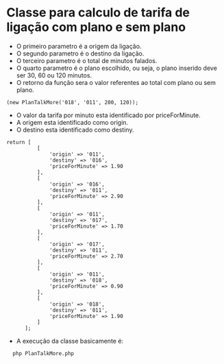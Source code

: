 # Classe para calculo de tarifa de ligação com plano e sem plano

- O primeiro parametro é a origem da ligação.
- O segundo parametro é o destino da ligação.
- O terceiro parametro é o total de minutos falados.
- O quarto parametro é o plano escolhido, ou seja, o plano inserido deve ser 30, 60 ou 120 minutos.
- O retorno da função sera o valor referentes ao total com plano ou sem plano.

```
(new PlanTalkMore('018', '011', 200, 120));
```

- O valor da tarifa por minuto esta identificado por priceForMinute.
- A origem esta identificado como origin.
- O destino esta identificado como destiny.

```
return [
          [
              'origin' => '011',
              'destiny' => '016',
              'priceForMinute' => 1.90
          ],
          [
              'origin' => '016',
              'destiny' => '011',
              'priceForMinute' => 2.90
          ],
          [
              'origin' => '011',
              'destiny' => '017',
              'priceForMinute' => 1.70
          ],
          [
              'origin' => '017',
              'destiny' => '011',
              'priceForMinute' => 2.70
          ],
          [
              'origin' => '011',
              'destiny' => '018',
              'priceForMinute' => 0.90
          ],
          [
              'origin' => '018',
              'destiny' => '011',
              'priceForMinute' => 1.90
          ]
      ];
```

- A execução da classe basicamente é:

```
  php PlanTalkMore.php
```
